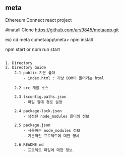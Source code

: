 ## meta 
Ethereum Connect react project


#inatall
Clone https://github.com/ars9845/metaapp.git

ex) cd meta
c:\metaapp\meta> npm install

npm start or npm run start


<pre>
<code>
1. Directory
2. Directory Guide
    2.1 public 기본 폴더
        - index.html : 가상 DOM이 들어가는 html

    2.2 src 개발 소스
    
    2.3 tsconfig.paths.json
        - 파일 절대 경로 설정

    2.4 package-lock.json
        - 생성된 node_modules 폴더의 정보

    2.5 package.json
        - 사용하는 node_modules 정보
        - 기본적인 프로젝트에 대한 명세        

    2.6 README.md
        - 프로젝트 파일에 대한 정보

<!-- 3. Development System Process    
    
    사용 개발 언어 (package.json 참고)
    React 
    typescript
    wagmi        -->
</code>
</pre>


<!-- # Getting Started with Create React App

This project was bootstrapped with [Create React App](https://github.com/facebook/create-react-app).

## Available Scripts

In the project directory, you can run:

### `npm start`

Runs the app in the development mode.\
Open [http://localhost:3000](http://localhost:3000) to view it in the browser.

The page will reload if you make edits.\
You will also see any lint errors in the console.

### `npm test`

Launches the test runner in the interactive watch mode.\
See the section about [running tests](https://facebook.github.io/create-react-app/docs/running-tests) for more information.

### `npm run build`

Builds the app for production to the `build` folder.\
It correctly bundles React in production mode and optimizes the build for the best performance.

The build is minified and the filenames include the hashes.\
Your app is ready to be deployed!

See the section about [deployment](https://facebook.github.io/create-react-app/docs/deployment) for more information.

### `npm run eject`

**Note: this is a one-way operation. Once you `eject`, you can’t go back!**

If you aren’t satisfied with the build tool and configuration choices, you can `eject` at any time. This command will remove the single build dependency from your project.

Instead, it will copy all the configuration files and the transitive dependencies (webpack, Babel, ESLint, etc) right into your project so you have full control over them. All of the commands except `eject` will still work, but they will point to the copied scripts so you can tweak them. At this point you’re on your own.

You don’t have to ever use `eject`. The curated feature set is suitable for small and middle deployments, and you shouldn’t feel obligated to use this feature. However we understand that this tool wouldn’t be useful if you couldn’t customize it when you are ready for it.

## Learn More

You can learn more in the [Create React App documentation](https://facebook.github.io/create-react-app/docs/getting-started).

To learn React, check out the [React documentation](https://reactjs.org/). -->
